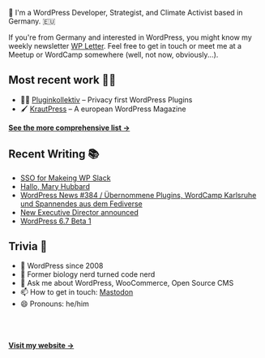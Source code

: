 👋 I'm a WordPress Developer, Strategist, and Climate Activist based in Germany. 🇪🇺

If you're from Germany and interested in WordPress, you might know my weekly newsletter [WP Letter](https://wpletter.de/). Feel free to get in touch or meet me at a Meetup or WordCamp somewhere (well, not now, obviously...).


## Most recent work 👷‍♂️

- 👨‍💻 [Pluginkollektiv](https://github.com/pluginkollektiv) – Privacy first WordPress Plugins
- 🖌️ [KrautPress](https://kraut.press) – A european WordPress Magazine

**[See the more comprehensive list &rarr;](https://simonkraft.com/what-i-do)**


## Recent Writing 📚

<!-- BLOG-POST-LIST:START -->
- [SSO for Makeing WP Slack](https://feed.kraut.press/link/23937/16860788/sso-for-makeing-wp-slack)
- [Hallo, Mary Hubbard](https://www.wppodcast.de/podcast/hallo-mary-hubbard/)
- [WordPress News #384 / Übernommene Plugins, WordCamp Karlsruhe und Spannendes aus dem Fediverse](https://feed.kraut.press/link/14399/16842892/384)
- [New Executive Director announced](https://feed.kraut.press/link/23937/16837271/new-executive-director-announced)
- [WordPress 6.7 Beta 1](https://www.wppodcast.de/podcast/wordpress-6-7-beta-1/)
<!-- BLOG-POST-LIST:END -->


## Trivia 🤪

- 👴 WordPress since 2008
- 🌱 Former biology nerd turned code nerd
- 💬 Ask me about WordPress, WooCommerce, Open Source CMS
- 📫 How to get in touch: [Mastodon](https://dewp.space/@simon)
- 😄 Pronouns: he/him

<br/><br/><br/>
**[Visit my website &rarr;](https://simonkraft.com/hi)**